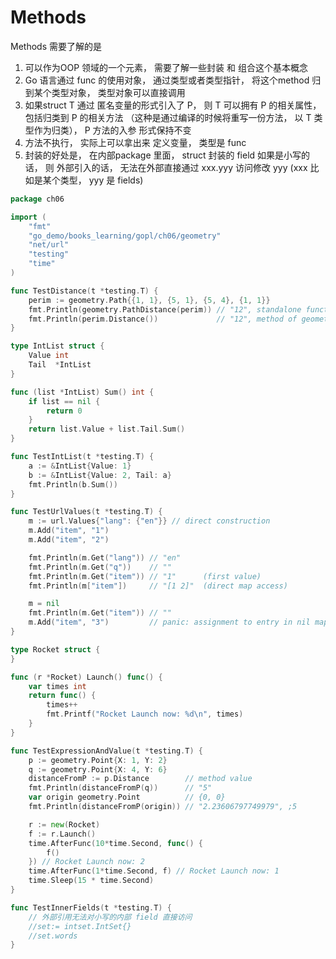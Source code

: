 # Methods

Methods 需要了解的是

1. 可以作为OOP 领域的一个元素， 需要了解一些封装 和 组合这个基本概念
2. Go 语言通过 func 的使用对象， 通过类型或者类型指针， 将这个method 归到某个类型对象， 类型对象可以直接调用
3. 如果struct T 通过 匿名变量的形式引入了 P， 则 T 可以拥有 P 的相关属性， 包括归类到 P 的相关方法 （这种是通过编译的时候将重写一份方法， 以 T 类型作为归类）， P 方法的入参 形式保持不变
4. 方法不执行， 实际上可以拿出来 定义变量， 类型是 func 
5. 封装的好处是， 在内部package 里面， struct 封装的 field 如果是小写的话， 则 外部引入的话， 无法在外部直接通过 xxx.yyy 访问修改 yyy (xxx 比如是某个类型， yyy 是 fields)

```go
package ch06

import (
	"fmt"
	"go_demo/books_learning/gopl/ch06/geometry"
	"net/url"
	"testing"
	"time"
)

func TestDistance(t *testing.T) {
	perim := geometry.Path{{1, 1}, {5, 1}, {5, 4}, {1, 1}}
	fmt.Println(geometry.PathDistance(perim)) // "12", standalone function
	fmt.Println(perim.Distance())             // "12", method of geometry.Path
}

type IntList struct {
	Value int
	Tail  *IntList
}

func (list *IntList) Sum() int {
	if list == nil {
		return 0
	}
	return list.Value + list.Tail.Sum()
}

func TestIntList(t *testing.T) {
	a := &IntList{Value: 1}
	b := &IntList{Value: 2, Tail: a}
	fmt.Println(b.Sum())
}

func TestUrlValues(t *testing.T) {
	m := url.Values{"lang": {"en"}} // direct construction
	m.Add("item", "1")
	m.Add("item", "2")

	fmt.Println(m.Get("lang")) // "en"
	fmt.Println(m.Get("q"))    // ""
	fmt.Println(m.Get("item")) // "1"      (first value)
	fmt.Println(m["item"])     // "[1 2]"  (direct map access)

	m = nil
	fmt.Println(m.Get("item")) // ""
	m.Add("item", "3")         // panic: assignment to entry in nil map
}

type Rocket struct {
}

func (r *Rocket) Launch() func() {
	var times int
	return func() {
		times++
		fmt.Printf("Rocket Launch now: %d\n", times)
	}
}

func TestExpressionAndValue(t *testing.T) {
	p := geometry.Point{X: 1, Y: 2}
	q := geometry.Point{X: 4, Y: 6}
	distanceFromP := p.Distance        // method value
	fmt.Println(distanceFromP(q))      // "5"
	var origin geometry.Point          // {0, 0}
	fmt.Println(distanceFromP(origin)) // "2.23606797749979", ;5

	r := new(Rocket)
	f := r.Launch()
	time.AfterFunc(10*time.Second, func() {
		f()
	}) // Rocket Launch now: 2
	time.AfterFunc(1*time.Second, f) // Rocket Launch now: 1
	time.Sleep(15 * time.Second)
}

func TestInnerFields(t *testing.T) {
	// 外部引用无法对小写的内部 field 直接访问
	//set:= intset.IntSet{}
	//set.words
}

```




